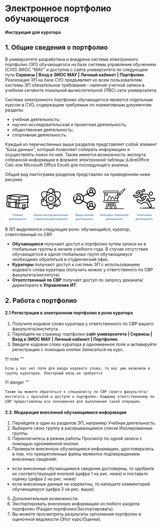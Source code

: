 # Электронное портфолио обучающегося

**Инструкция для куратора**


## 1. Общие сведения о портфолио
В университете разработана и внедрена система электронного портфолио (ЭП) обучающегося
на базе системы управления обучением (СУО) ЭИОС "МАУ" и доступна с сайта университета по следующем пути
**Сервисы | Вход в ЭИОС МАУ | Личный кабинет | Портфолио**. 
Реализация ЭП на базе СУО предъявляет ко всем пользователям системы ЭП
обязательное требования - наличие учетной записи в учебном сегменте
локальной вычислительной (ЛВС) сети университета.

Система электронного портфолио обучающегося является отдельным курсом в СУО, содержащим требуемые по нормативным документам разделы:
- учебная деятельность;
- научно-исследовательская и проектная деятельность;
- общественная деятельность;
- спортивная деятельность.

Каждый из перечисленных выше разделов представляет собой элемент "База данных", который позволяет собирать информацию и осуществлять поиск по ней. Также имеется возможность экспорта собранной информации в формате электронной таблицы (LibreOffice Calc или Microsoft Office Excel) для последующего анализа.

Общий вид пиктограмм разделов представлен на приведенном ниже рисунке.

![img.png](img/portfolio_icons.png)


В ЭП выделяются следующие роли: обучающийся, куратор, ответственный по СВР.

- **Обучающиеся** получают доступ к портфолио путем записи их в глобальные группы в начале учебного года. В случае отсутствия обучающегося в одной глобальных групп обучающемуся необходимо обратиться в студенческий офис.
- **Кураторы** получают доступ к системе ЭП с использованием кодового слова куратора (получить можно у ответственого по СВР факультета/института).
- **Ответственный по СВР** получает доступ по запросу деканата/директората в **Управление ИТ**.

## 2. Работа с портфолио

#### 2.1 Регистрация в электронном портфолио в роли куратора

1. Получите кодовое слово куратора у ответственного по СВР вашего факультета/института.
2. Перейдите на страницу портфолио **сайт университета | Cервисы | Вход в ЭИОС МАУ | Личный кабинет | Портфолио**.
3. Введите кодовое слово куратора в одноименное поле и активируйте регистрацию с помощью кнопки Записаться на курс.

!!! note ""

    Если у вас нет поля для ввода кодового слова, то вас уже включили в группу кураторов. Повторный ввод не требуется

!!! danger ""

    Также вы можете обратиться к специалисту по СВР своего факультета/института с просьбой о доступе к портфолио. Каждому ответственному по СВР предоставлены все полномочия для выполнения такой операции.

#### 2.2. Модерация внесенной обучающимися информации
1. Перейдите в один из разделов ЭП, например Учебная деятельность.
2. Выберите свою группу в раскрывающемся списке Изолированные группы.
3. Переключитесь в режим работы Просмотр по одной записи с помощью одноименной кнопки.
4. Проверьте внесенную обучающимся информацию, удостоверьтесь в том, что прикрепленные файлы являются подтверждением внесенных сведений:  
- если внесенные обучающимися сведения достоверны, то одобрите их соответствующей кнопкой (цифра 1 на рис. ниже) и поставьте оценку (цифра 2 на рис. ниже)
- если внесенные данные не корректны, то напишите комментарий обучающемуся (цифра 3 на рис. выше).
5. Дополнительные возможности:
6. Экспортировать внесенную информацию из любого раздела портфолио (Раздел портфолио/Экспортировать).
7. Вы можете просмотреть результаты заполнения портфолио в оценочной ведомости (Этот курс/Оценки).



